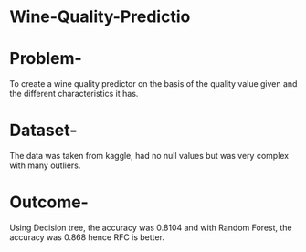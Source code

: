 # Wine-Quality-Predictio

# Problem-
To create a wine quality predictor on the basis of the quality value given and the different characteristics it has.

# Dataset-
The data was taken from kaggle, had no null values but was very complex with many outliers.

# Outcome-
Using Decision tree, the accuracy was 0.8104 and with Random Forest, the accuracy was 0.868 hence RFC is better.
